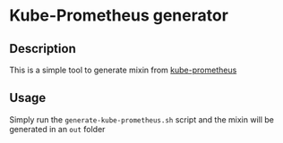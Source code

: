 
# Kube-Prometheus generator

## Description

This is a simple tool to generate mixin from [kube-prometheus](https://github.com/coreos/kube-prometheus)

## Usage

Simply run the `generate-kube-prometheus.sh` script and the mixin will be generated in an `out` folder
